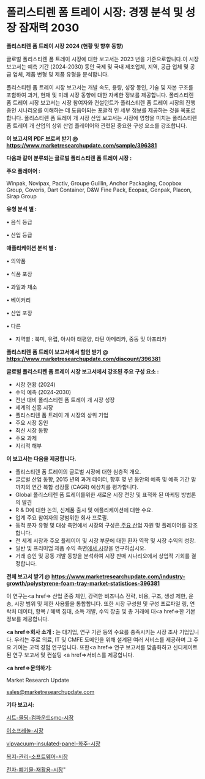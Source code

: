 # 폴리스티렌 폼 트레이 시장: 경쟁 분석 및 성장 잠재력 2030

<strong>폴리스티렌 폼 트레이 시장 2024 (현황 및 향후 동향)</strong>

글로벌 폴리스티렌 폼 트레이 시장에 대한 보고서는 2023 년을 기준으로합니다.이 시장 보고서는 예측 기간 (2024-2030) 동안 국제 및 국내 제조업체, 지역, 공급 업체 및 공급 업체, 제품 변형 및 제품 유형을 분석합니다.

폴리스티렌 폼 트레이 시장 보고서는 개발 속도, 용량, 성장 동인, 기술 및 자본 구조를 포함하여 과거, 현재 및 미래 시장 동향에 대한 자세한 정보를 제공합니다. 폴리스티렌 폼 트레이 시장 보고서는 시장 참여자와 컨설턴트가 폴리스티렌 폼 트레이 시장의 진행중인 시나리오를 이해하는 데 도움이되는 포괄적 인 세부 정보를 제공하는 것을 목표로합니다. 폴리스티렌 폼 트레이 개 시장 산업 보고서는 시장에 영향을 미치는 폴리스티렌 폼 트레이 개 산업의 상위 산업 플레이어와 관련된 중요한 구성 요소를 강조합니다.



<strong>이 보고서의 PDF 브로셔 받기 @ <a href=https://www.marketresearchupdate.com/sample/396381>https://www.marketresearchupdate.com/sample/396381</a></strong>



<strong>다음과 같이 분류되는 글로벌 폴리스티렌 폼 트레이 시장 :</strong>



<strong>주요 플레이어 :</strong>

Winpak, Novipax, Pactiv, Groupe Guillin, Anchor Packaging, Coopbox Group, Coveris, Dart Container, D&W Fine Pack, Ecopax, Genpak, Placon, Sirap Group



<strong>유형 분석 별 :</strong>

• 음식 등급

• 산업 등급



<strong>애플리케이션 분석 별 :</strong>

• 의약품

• 식품 포장

• 과일과 채소

• 베이커리

• 산업 포장

• 다른

<ul>
  <li>지역별 : 북미, 유럽, 아시아 태평양, 라틴 아메리카, 중동 및 아프리카</li>
</ul>


<strong>폴리스티렌 폼 트레이 보고서에서 할인 받기 @ <a href=https://www.marketresearchupdate.com/discount/396381>https://www.marketresearchupdate.com/discount/396381</a></strong>



<strong>글로벌 폴리스티렌 폼 트레이 시장 보고서에서 강조된 주요 구성 요소 :</strong>
<ul>
  <li>시장 현황 (2024)</li>
  <li>수익 예측 (2024-2030)</li>
  <li>전년 대비 폴리스티렌 폼 트레이 개 시장 성장</li>
  <li>세계의 신흥 시장</li>
  <li>폴리스티렌 폼 트레이 개 시장의 상위 기업</li>
  <li>주요 시장 동인</li>
  <li>최신 시장 동향</li>
  <li>주요 과제</li>
  <li>지리적 해부</li>
</ul>


<strong>이 보고서는 다음을 제공합니다.</strong>
<ul>
  <li>폴리스티렌 폼 트레이의 글로벌 시장에 대한 심층적 개요.</li>
  <li>글로벌 산업 동향, 2015 년의 과거 데이터, 향후 몇 년 동안의 예측 및 예측 기간 말까지의 연간 복합 성장률 (CAGR) 예상치를 평가합니다.</li>
  <li>Global 폴리스티렌 폼 트레이를위한 새로운 시장 전망 및 표적화 된 마케팅 방법론의 발견</li>
  <li>R &amp; D에 대한 논의, 신제품 출시 및 애플리케이션에 대한 수요.</li>
  <li>업계 주요 참여자의 광범위한 회사 프로필.</li>
  <li>동적 분자 유형 및 대상 측면에서 시장의 구성은<a href=> 주요 산</a>업 자원 및 플레이어를 강조합니다.</li>
  <li>전 세계 시장과 주요 플레이어 및 시장 부문에 대한 환자 역학 및 시장 수익의 성장.</li>
  <li>일반 및 프리미엄 제품 수익 측면<a href=>에서 시</a>장을 연구하십시오.</li>
  <li>거래 승인 및 공동 개발 동향을 분석하여 시장 판매 시나리오에서 상업적 기회를 결정합니다.</li>
</ul>



<strong>전체 보고서 받기 @ <a href=https://www.marketresearchupdate.com/industry-growth/polystyrene-foam-tray-market-statistices-396381>https://www.marketresearchupdate.com/industry-growth/polystyrene-foam-tray-market-statistices-396381</a></strong>

이 연구는<a href=> 산업 존중</a> 체인, 강력한 비즈니스 전략, 비용, 구조, 생성 제한, 운송, 시장 범위 및 제한 사용률을 통합합니다. 또한 시장 구성원 및 구성 프로파일 링, 연락처 데이터, 항목 / 혜택 침대, 소득 개발, 수익 창출 및 총 거래에 대<a href=>한 기본 </a>정보를 제공합니다.



<strong><a href=>회사 소</a>개 :</strong>
는 대기업, 연구 기관 등의 수요를 충족시키는 시장 조사 기업입니다. 우리는 주로 의료, IT 및 CMFE 도메인을 위해 설계된 여러 서비스를 제공하며 그 주요 기여는 고객 경험 연구입니다. 또한<a href=> 연구 보</a>고서를 맞춤화하고 신디케이트 된 연구 보고서 및 컨설팅 <a href=>서비스</a>를 제공합니다.



<strong><a href=>문의하기:</a></strong>

Market Research Update

sales@marketresearchupdate.com



<strong>기타 보고서:</strong>

<a href=https://www.linkedin.com/pulse/시트-몰딩-컴파운드smc-시장-규모-및-성장-2023-trend-tracking-tips-360-analysis/>시트-몰딩-컴파운드smc-시장</a>

<a href=https://www.linkedin.com/pulse/이소프레놀-시장-진입-전략-및-위험-평가2029년-consumer-connection-compendium-ana-emlkf/>이소프레놀-시장</a>

<a href=https://www.linkedin.com/pulse/vipvacuum-insulated-panel-화주-시장-현재-및-미래-ipq1f/>vipvacuum-insulated-panel-화주-시장</a>

<a href=https://www.linkedin.com/pulse/복지-관리-소프트웨어-시장-경쟁-분석-및-성장-잠재력-2030-analytics-alchemy-360-analysis-3pqlf/>복지-관리-소프트웨어-시장</a>

<a href=https://www.linkedin.com/pulse/전자-폐기물-재활용-시장-동향-및-성장-전망-survey-savvy-insights-360-analysis-pbelf/>전자-폐기물-재활용-시장</a>"
